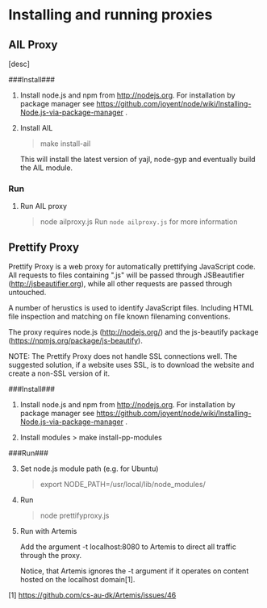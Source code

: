 Installing and running proxies
==============================

AIL Proxy
---------

[desc]

###Install###

1. Install node.js and npm from http://nodejs.org. For installation by package manager see https://github.com/joyent/node/wiki/Installing-Node.js-via-package-manager .

2. Install AIL
    > make install-ail

   This will install the latest version of yajl, node-gyp and eventually build the AIL module.

### Run ###

1. Run AIL proxy
   > node ailproxy.js <path to schema> <options>
   Run ````node ailproxy.js```` for more information 

Prettify Proxy
--------------

Prettify Proxy is a web proxy for automatically prettifying JavaScript code. All requests to files containing ".js" will be passed through JSBeautifier (http://jsbeautifier.org), while all other requests are passed through untouched.

A number of herustics is used to identify JavaScript files. Including HTML file inspection and matching on file known filenaming conventions.

The proxy requires node.js (http://nodejs.org/) and the js-beautify package (https://npmjs.org/package/js-beautify).

NOTE: The Prettify Proxy does not handle SSL connections well. The suggested solution, if a website uses SSL, is to download the website and create a non-SSL version of it.

###Install###


1. Install node.js and npm from http://nodejs.org. For installation by package manager see https://github.com/joyent/node/wiki/Installing-Node.js-via-package-manager .

2. Install modules
       > make install-pp-modules 

###Run###

3. Set node.js module path (e.g. for Ubuntu)
	> export NODE_PATH=/usr/local/lib/node_modules/

3. Run
	> node prettifyproxy.js

4. Run with Artemis
	
	Add the argument -t localhost:8080 to Artemis to direct all traffic through the proxy.

	Notice, that Artemis ignores the -t argument if it operates on content hosted on the localhost domain[1].


[1] https://github.com/cs-au-dk/Artemis/issues/46